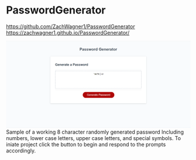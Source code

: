 # PasswordGenerator
https://github.com/ZachWagner1/PasswordGenerator
https://zachwagner1.github.io/PasswordGenerator/

![Screenshot of my Portfolio](./assets/PassGenSS.png)
Sample of a working 8 character randomly generated password Including numbers, lower case letters, upper case letters, and special symbols.
To iniate project click the button to begin and respond to the prompts accordingly.